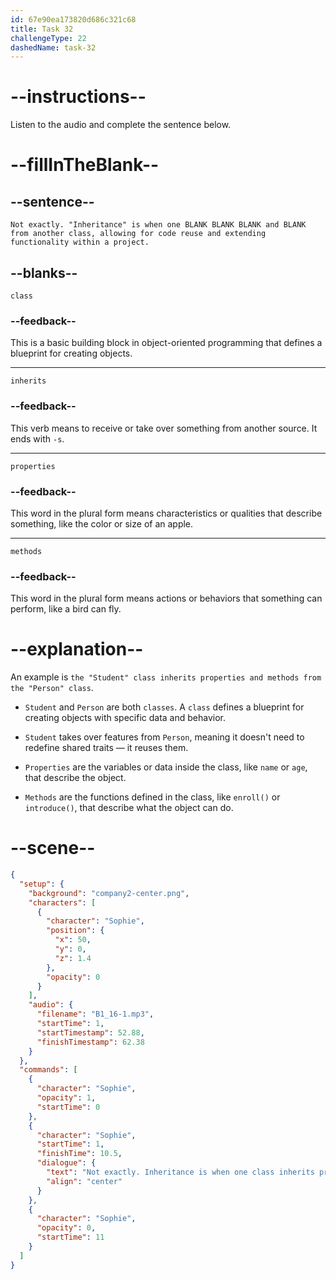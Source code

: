```yaml
---
id: 67e90ea173820d686c321c68
title: Task 32
challengeType: 22
dashedName: task-32
---
```


<!-- (Audio) Sophie: Not exactly. "Inheritance" is when one class inherits properties and methods from another class, allowing for code reuse and extending functionality within a project. -->

# --instructions--

Listen to the audio and complete the sentence below.

# --fillInTheBlank--

## --sentence--

`Not exactly. "Inheritance" is when one BLANK BLANK BLANK and BLANK from another class, allowing for code reuse and extending functionality within a project.`

## --blanks--

`class`

### --feedback--

This is a basic building block in object-oriented programming that defines a blueprint for creating objects.

---

`inherits`

### --feedback--

This verb means to receive or take over something from another source. It ends with `-s`.

---

`properties`

### --feedback--

This word in the plural form means characteristics or qualities that describe something, like the color or size of an apple.

---

`methods`

### --feedback--

This word in the plural form means actions or behaviors that something can perform, like a bird can fly.

# --explanation--

An example is `the "Student" class inherits properties and methods from the "Person" class`.

- `Student` and `Person` are both `classes`. A `class` defines a blueprint for creating objects with specific data and behavior.

- `Student` takes over features from `Person`, meaning it doesn't need to redefine shared traits — it reuses them.

- `Properties` are the variables or data inside the class, like `name` or `age`, that describe the object.

- `Methods` are the functions defined in the class, like `enroll()` or `introduce()`, that describe what the object can do.

# --scene--

```json
{
  "setup": {
    "background": "company2-center.png",
    "characters": [
      {
        "character": "Sophie",
        "position": {
          "x": 50,
          "y": 0,
          "z": 1.4
        },
        "opacity": 0
      }
    ],
    "audio": {
      "filename": "B1_16-1.mp3",
      "startTime": 1,
      "startTimestamp": 52.88,
      "finishTimestamp": 62.38
    }
  },
  "commands": [
    {
      "character": "Sophie",
      "opacity": 1,
      "startTime": 0
    },
    {
      "character": "Sophie",
      "startTime": 1,
      "finishTime": 10.5,
      "dialogue": {
        "text": "Not exactly. Inheritance is when one class inherits properties and methods from another class, allowing for code reuse and extending functionality within a project.",
        "align": "center"
      }
    },
    {
      "character": "Sophie",
      "opacity": 0,
      "startTime": 11
    }
  ]
}
```
